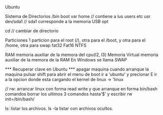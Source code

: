Ubuntu

Sistema de Directorios
/bin
boot
var
home  // contiene a lus users
etc
usr
dev/sda1 // sda1 corresponde a la memoria USB
opt

cd  // cambiar de directorio

Particiones
1 particion para el root (/), otra para el /boot, y otra para el /home, otra para swap
fat32
Fat16
NTFS

RAM memoria auxiliar de la memora del cpu(l2, l3)
Memoria Virtual memoria auxiliar de la memora de la RAM
En Windows se llama SWAP


*** Recuperar clave en Ubuntu ***
apagar maquina
cuando arranque la maquina pulsar shift para abrir el menu de boot
ir a 'ubuntu' y precionar E
ir a la opcion donde esta cargando el kernel de linux -> 'linux

 // rw: arrancar linux con forma read write y que arranque en forma bin/bash comandos 
borrar los ultimos 3 comandos hasta'$' y escribir rw init=/bin/bash/

ls: listar los archivos.
ls -la listar con archivos ocultos.
